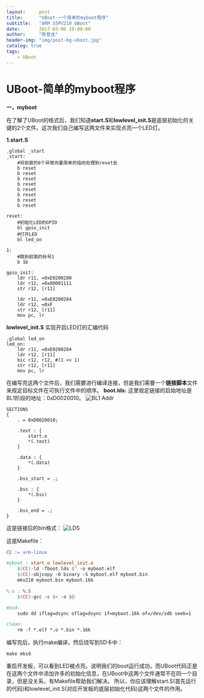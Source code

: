 ```yaml
---
layout:     post
title:      "UBoot-一个简单的myboot程序"
subtitle:   "ARM S5PV210 UBoot"
date:       2017-03-06 19:00:00
author:     "陈登龙"
header-img: "img/post-bg-uboot.jpg"
catalog: true
tags:
    - UBoot
---
```



# UBoot-简单的myboot程序

**一，myboot**

在了解了UBoot的格式后，我们知道**start.S**和**lowlevel_init.S**是底层初始化的关键的2个文件。这次我们自己编写这两文件来实现点亮一个LED灯。


**1.start.S**

``` 
.global _start
_start:
	#将前面的8个异常向量简单的指向处理到reset处
	b reset
	b reset
	b reset
	b reset
	b reset
	b reset
	b reset
	b reset

reset:
	#初始化LED的GPIO
	bl gpio_init
	#打开LED
	bl led_on
	
1:
	#跳到前面的标号1
	b 1b

gpio_init:
	ldr r11, =0xE0200280
	ldr r12, =0x00001111
	str r12, [r11]

	ldr r11, =0xE0200284
	ldr r12, =0xF
	str r12, [r11]
	mov pc, lr
```

**lowlevel_init.S**
实现开启LED灯的汇编代码
``` 
.global led_on 
led_on:
	ldr r11, =0xE0200284
	ldr r12, [r11]
	bic r12, r12, #(1 << 1)
	str r12, [r11]
	mov pc, lr

```

在编写完这两个文件后，我们需要进行编译连接，但是我们需要一个**链接脚本**文件来规定目标文件在可执行文件中的顺序。
**boot.lds:**
这里规定链接的启始地址是BL1阶段的地址：0xD0020010。
![BL1 Addr][1]


``` 
SECTIONS
{
	. = 0xD0020010;

	.text : {
		start.o
		*(.text)
	}

	.data : {
		*(.data)
	}

	.bss_start = .;
	
	.bss : {
		*(.bss)
	}
	
	.bss_end = .;
}
```
这是链接后的bin格式：
![LDS][2]


这是Makefile：

``` makefile
CC := arm-linux

myboot : start.o lowlevel_init.o
	$(CC)-ld -Tboot.lds $^ -o myboot.elf
	$(CC)-objcopy -O binary -S myboot.elf myboot.bin
	mkv210 myboot.bin myboot.16k

%.o : %.S
	$(CC)-gcc -c $< -o $@

mksd:
	sudo dd iflag=dsync oflag=dsync if=myboot.16k of=/dev/sdb seek=1

clean:
	rm -f *.elf *.o *.bin *.16k
```

编写完后，执行make编译，然后烧写到SD卡中：

``` 
make mksd
```

重启开发板，可以看到LED被点亮。说明我们的boot运行成功，而UBoot代码正是在这两个文件中添加许多的初始化信息，在UBoot中这两个文件通常不在同一个目录，但是没关系，有Makefile帮助我们解决。
所以，你应该理解start.S(首先运行的代码)和lowlevel_init.S(对应开发板的底层初始化代码)这两个文件的作用。





















 
 


  [1]: https://cheng-zhi.github.io/img/UBoot/post-2017-03-06-BL1Addr.png
  [2]: https://cheng-zhi.github.io/img/UBoot/post-2017-03-06-LDS.png
